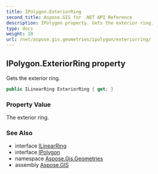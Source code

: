 ```yaml
---
title: IPolygon.ExteriorRing
second_title: Aspose.GIS for .NET API Reference
description: IPolygon property. Gets the exterior ring.
type: docs
weight: 10
url: /net/aspose.gis.geometries/ipolygon/exteriorring/
---
```

## IPolygon.ExteriorRing property

Gets the exterior ring.

```csharp
public ILinearRing ExteriorRing { get; }
```

### Property Value

The exterior ring.

### See Also

* interface [ILinearRing](../../ilinearring/)
* interface [IPolygon](../)
* namespace [Aspose.Gis.Geometries](../../ipolygon/)
* assembly [Aspose.GIS](../../../)


